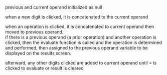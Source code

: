 previous and current operand initialized as null

when a new digit is clicked, it is concatenated to the current operand

when an operation is clicked, it is concatenated to current operand then moved to previous operand.  
if there is a previous operand (a prior operation) and another operation is clicked, then the evaluate function is called and the operation is determined and performed, then assigned to the previous operand variable to be displayed on the results screen.

afterward, any other digits clicked are added to current operand until = is clicked to evaluate or result is cleared